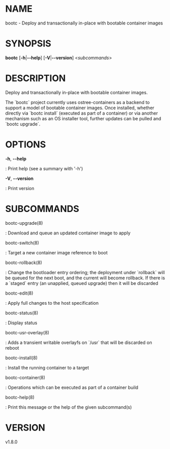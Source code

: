 # NAME

bootc - Deploy and transactionally in-place with bootable container
images

# SYNOPSIS

**bootc** \[**-h**\|**\--help**\] \[**-V**\|**\--version**\]
\<*subcommands*\>

# DESCRIPTION

Deploy and transactionally in-place with bootable container images.

The \`bootc\` project currently uses ostree-containers as a backend to
support a model of bootable container images. Once installed, whether
directly via \`bootc install\` (executed as part of a container) or via
another mechanism such as an OS installer tool, further updates can be
pulled and \`bootc upgrade\`.

# OPTIONS

**-h**, **\--help**

:   Print help (see a summary with \'-h\')

**-V**, **\--version**

:   Print version

# SUBCOMMANDS

bootc-upgrade(8)

:   Download and queue an updated container image to apply

bootc-switch(8)

:   Target a new container image reference to boot

bootc-rollback(8)

:   Change the bootloader entry ordering; the deployment under
    \`rollback\` will be queued for the next boot, and the current will
    become rollback. If there is a \`staged\` entry (an unapplied,
    queued upgrade) then it will be discarded

bootc-edit(8)

:   Apply full changes to the host specification

bootc-status(8)

:   Display status

bootc-usr-overlay(8)

:   Adds a transient writable overlayfs on \`/usr\` that will be
    discarded on reboot

bootc-install(8)

:   Install the running container to a target

bootc-container(8)

:   Operations which can be executed as part of a container build

bootc-help(8)

:   Print this message or the help of the given subcommand(s)

# VERSION

v1.8.0
